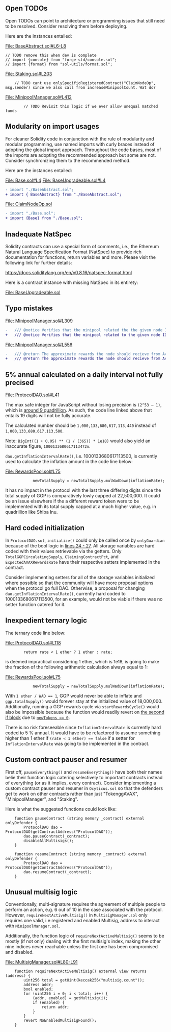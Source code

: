 ## Open TODOs
Open TODOs can point to architecture or programming issues that still need to be resolved. Consider resolving them before deploying.

Here are the instances entailed:

[File: BaseAbstract.sol#L6-L8](https://github.com/code-423n4/2022-12-gogopool/blob/main/contracts/contract/BaseAbstract.sol#L6-L8)

```
// TODO remove this when dev is complete
// import {console} from "forge-std/console.sol";
// import {format} from "sol-utils/format.sol";
```
[File: Staking.sol#L203](https://github.com/code-423n4/2022-12-gogopool/blob/main/contracts/contract/Staking.sol#L203)

```
	// TODO cant use onlySpecificRegisteredContract("ClaimNodeOp", msg.sender) since we also call from increaseMinipoolCount. Wat do?
```
[File: MinipoolManager.sol#L412](https://github.com/code-423n4/2022-12-gogopool/blob/main/contracts/contract/MinipoolManager.sol#L412)

```
		// TODO Revisit this logic if we ever allow unequal matched funds
```
## Modularity on import usages
For cleaner Solidity code in conjunction with the rule of modularity and modular programming, use named imports with curly braces instead of adopting the global import approach. Throughout the code bases, most of the imports are adopting the recommended approach but some are not. Consider synchronizing them to the recommended method.

Here are the instances entailed:

[File: Base.sol#L4](https://github.com/code-423n4/2022-12-gogopool/blob/main/contracts/contract/Base.sol#L4)
[File: BaseUpgradeable.sol#L4](https://github.com/code-423n4/2022-12-gogopool/blob/main/contracts/contract/BaseUpgradeable.sol#L4)

```diff
- import "./BaseAbstract.sol";
+ import { BaseAbstract} from "./BaseAbstract.sol";
```
[File: ClaimNodeOp.sol](https://github.com/code-423n4/2022-12-gogopool/blob/main/contracts/contract/ClaimNodeOp.sol)

```diff
- import "./Base.sol";
+ import {Base} from "./Base.sol";
```
## Inadequate NatSpec
Solidity contracts can use a special form of comments, i.e., the Ethereum Natural Language Specification Format (NatSpec) to provide rich documentation for functions, return variables and more. Please visit the following link for further details:

https://docs.soliditylang.org/en/v0.8.16/natspec-format.html

Here is a contract instance with missing NatSpec in its entirety:

[File: BaseUpgradeable.sol](https://github.com/code-423n4/2022-12-gogopool/blob/main/contracts/contract/BaseUpgradeable.sol)

## Typo mistakes

[File: MinipoolManager.sol#L309](https://github.com/code-423n4/2022-12-gogopool/blob/main/contracts/contract/MinipoolManager.sol#L309)

```diff
-	/// @notice Verifies that the minipool related the the given node ID is able to a validator
+	/// @notice Verifies that the minipool related to the given node ID is able to become a validator
```
[File: MinipoolManager.sol#L556](https://github.com/code-423n4/2022-12-gogopool/blob/main/contracts/contract/MinipoolManager.sol#L556)

```diff
-	/// @return The approximate rewards the node should recieve from Avalanche for beign a validator
+	/// @return The approximate rewards the node should recieve from Avalanche for being a validator
```
## 5% annual calculated on a daily interval not fully precised
[File: ProtocolDAO.sol#L41](https://github.com/code-423n4/2022-12-gogopool/blob/main/contracts/contract/ProtocolDAO.sol#L41)

The max safe integer for JavaScript without losing precision is `(2^53 – 1)`, which is [around 9 quadrillion](https://developer.mozilla.org/en-US/docs/Web/JavaScript/Reference/Global_Objects/Number/MAX_SAFE_INTEGER#:~:text=The%20Number.,larger%20integers%2C%20consider%20using%20BigInt%20.). As such, the code line linked above that entails 19 digits will not be fully accurate.

The calculated number should be `1,000,133,680,617,113,440` instead of `1,000,133,680,617,113,500`.

Note: `BigInt((1 + 0.05) ** (1 / (365)) * 1e18)` would also yield an inaccurate figure, `1000133680617113472n`.

`dao.getInflationIntervalRate()`, i.e. 1000133680617113500, is currently used to calculate the inflation amount in the code line below:

[File: RewardsPool.sol#L75](https://github.com/code-423n4/2022-12-gogopool/blob/main/contracts/contract/RewardsPool.sol#L75) 

```
			newTotalSupply = newTotalSupply.mulWadDown(inflationRate);
```
It has no impact in the protocol with the last three differing digits since the total supply of GGP is comparatively lowly capped at 22,500,000. It could be an issue elsewhere if the a different reward token were to be implemented with its total supply capped at a much higher value, e.g. in quadrillion like Shiba Inu.  

## Hard coded initialization
In `ProtocolDAO.sol`, `initialize()` could only be called once by `onlyGuardian` because of the bool logic in [lines 24 - 27](https://github.com/code-423n4/2022-12-gogopool/blob/main/contracts/contract/ProtocolDAO.sol#L24-L27). All storage variables are hard coded with their values retrievable via the getters. Only `TotalGGPCirculatingSupply`, `ClaimingContractPct`, and `ExpectedAVAXRewardsRate` have their respective setters implemented in the contract.

Consider implementing setters for all of the storage variables initialized where possible so that the community will have more proposal options when the protocol go full DAO. Otherwise, a proposal for changing `dao.getInflationIntervalRate()`, currently hard coded to 1000133680617113500, for an example, would not be viable if there was no setter function catered for it.

## Inexpedient ternary logic
The ternary code line below:

[File: ProtocolDAO.sol#L118](https://github.com/code-423n4/2022-12-gogopool/blob/main/contracts/contract/ProtocolDAO.sol#L118)

```
		return rate < 1 ether ? 1 ether : rate;
```
is deemed impractical considering 1 ether, which is 1e18, is going to make the fraction of the following arithmetic calculation always equal to 1:

[File: RewardsPool.sol#L75](https://github.com/code-423n4/2022-12-gogopool/blob/main/contracts/contract/RewardsPool.sol#L75)

```
			newTotalSupply = newTotalSupply.mulWadDown(inflationRate);
```
With `1 ether / WAD == 1`, GGP would never be able to inflate and `ggp.totalSupply()` would forever stay at the initialized value of 18,000,000. Additionally, running a GGP rewards cycle via `startRewardsCycle()` would also be impossible because the function would readily revert on [the second if block](https://github.com/code-423n4/2022-12-gogopool/blob/main/contracts/contract/RewardsPool.sol#L174-L176) due to [`newTokens == 0`](https://github.com/code-423n4/2022-12-gogopool/blob/main/contracts/contract/RewardsPool.sol#L92). 

There is no risk foreseeable since `InflationIntervalRate` is currently hard coded to 5 % annual. It would have to be refactored to assume something higher than 1 ether if `(rate < 1 ether) == false` if a setter for `InflationIntervalRate` was going to be implemented in the contract. 

## Custom contract pauser and resumer
First off, `pauseEverything()` and `resumeEverything()` have both their names belie their function logic catering selectively to important contracts instead of everything (or as it implies, every contract). Consider implementing a custom contract pauser and resumer in `Ocyticus.sol` so that the defenders get to work on other contracts rather than just "TokenggAVAX", "MinipoolManager", and "Staking".

Here is what the suggested functions could look like:

```solidity
	function pauseContract (string memory _contract) external onlyDefender {
		ProtocolDAO dao = ProtocolDAO(getContractAddress("ProtocolDAO"));
		dao.pauseContract(_contract);
		disableAllMultisigs();
	}

	function resumeContract (string memory _contract) external onlyDefender {
		ProtocolDAO dao = ProtocolDAO(getContractAddress("ProtocolDAO"));
		dao.resumeContract(_contract);
	}
```
## Unusual multisig logic
Conventionally, multi-signature requires the agreement of multiple people to perform an action, e.g. 6 out of 10 in the case associated with the protocol. However, `requireNextActiveMultisig()` in `MultisigManager.sol` only requires one valid, i.e registered and enabled Multisig, address to interact with `MinipoolManager.sol`. 

Additionally, the function logic of `requireNextActiveMultisig()` seems to be mostly (if not only) dealing with the first multisig's index, making the other nine indices never reachable unless the first one has been compromised and disabled. 

[File: MultisigManager.sol#L80-L91](https://github.com/code-423n4/2022-12-gogopool/blob/main/contracts/contract/MultisigManager.sol#L80-L91)

```
	function requireNextActiveMultisig() external view returns (address) {
		uint256 total = getUint(keccak256("multisig.count"));
		address addr;
		bool enabled;
		for (uint256 i = 0; i < total; i++) {
			(addr, enabled) = getMultisig(i);
			if (enabled) {
				return addr;
			}
		}
		revert NoEnabledMultisigFound();
	}
```